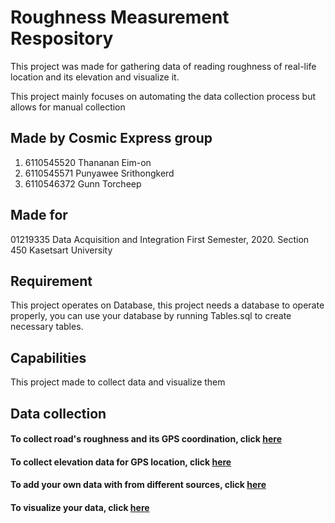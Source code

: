 # Roughness Measurement Respository

This project was made for gathering data of reading roughness of real-life location and its elevation and visualize it.

This project mainly focuses on automating the data collection process but allows for manual collection

## Made by Cosmic Express group

1. 6110545520 Thananan Eim-on
2. 6110545571 Punyawee Srithongkerd
3. 6110546372 Gunn Torcheep

## Made for

01219335 Data Acquisition and Integration
First Semester, 2020. Section 450
Kasetsart University

## Requirement

This project operates on Database, this project needs a database to operate properly, you can use your database by running Tables.sql to create necessary tables.

## Capabilities

This project made to collect data and visualize them

## Data collection

#### To collect road's roughness and its GPS coordination, click [here](https://github.com/326th/Roughness-measurement-respository/blob/master/Data%20acquisition/GPS%20and%20Roughness%20Automation)
#### To collect elevation data for GPS location, click [here](https://github.com/326th/Roughness-measurement-respository/tree/master/Data%20acquisition/Height%20API%20Automation)
#### To add your own data with from different sources, click [here](https://github.com/326th/Roughness-measurement-respository/tree/master/Data%20acquisition/Mannual%20data%20insertion)
#### To visualize your data, click [here](https://github.com/326th/Roughness-measurement-respository/tree/master/Data%20visualization)
